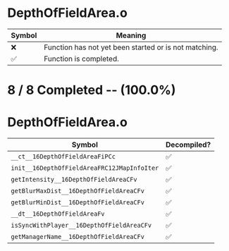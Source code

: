 # DepthOfFieldArea.o
| Symbol | Meaning 
| ------------- | ------------- 
| :x: | Function has not yet been started or is not matching. 
| :white_check_mark: | Function is completed. 


# 8 / 8 Completed -- (100.0%)
# DepthOfFieldArea.o
| Symbol | Decompiled? |
| ------------- | ------------- |
| `__ct__16DepthOfFieldAreaFiPCc` | :white_check_mark: |
| `init__16DepthOfFieldAreaFRC12JMapInfoIter` | :white_check_mark: |
| `getIntensity__16DepthOfFieldAreaCFv` | :white_check_mark: |
| `getBlurMaxDist__16DepthOfFieldAreaCFv` | :white_check_mark: |
| `getBlurMinDist__16DepthOfFieldAreaCFv` | :white_check_mark: |
| `__dt__16DepthOfFieldAreaFv` | :white_check_mark: |
| `isSyncWithPlayer__16DepthOfFieldAreaCFv` | :white_check_mark: |
| `getManagerName__16DepthOfFieldAreaCFv` | :white_check_mark: |
